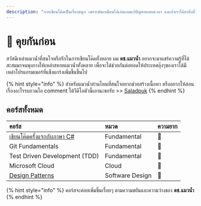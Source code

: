 ```yaml
---
description: "การเขียนโค๊ดเป็นเรื่องสนุก เพราะมันเหมือนได้เล่นเกมแก้ปัญหาตลอดเวลา และถ้าเราได้ทำสิ่งที่เรารักทุกวัน ชีวิตนี้ก็เหมือนเราได้เล่นเกมตลอดไปโดยไม่ต้องทำงานเลย \U0001F496"
---
```


# 💌 คุยกันก่อน

สวัสดีเหล่าแมวน้ำที่สนใจหรือรักในการเขียนโค๊ดทั้งหลาย ผม **ดช.แมวน้ำ** อยากจะมาแชร์ความรู้ที่ได้สะสมมาจนพุงกางให้เหล่าสหายแมวน้ำทั้งหลาย เพื่อจะได้ช่วยกันต่อยอดให้ประเทศอุ๊งๆของเราได้มีเหล่าโปรแกรมเมอร์ที่แข็งแกร่งเพิ่มขึ้นขึ้นไป

{% hint style="info" %}
สำหรับแมวน้ำท่านไหนที่สนใจอยากช่วยสร้างเนื้อหา หรืออยากให้สอนเรื่องอะไรรบกวนไอ comment ใต้วีดีโอตัวนี้เอานะขอรับ &gt;&gt; [Saladpuk](https://www.youtube.com/watch?v=h2NUp32Sgsg)
{% endhint %}

## คอร์สทั้งหมด

| คอร์ส | หมวด | ความยาก |
| :--- | :--- | :--- |
| [เขียนโค๊ดครั้งแรกกับภาษา C\#](https://saladpuk.gitbook.io/learn/beginner/csharp101) | Fundamental | 👶 |
| Git Fundamentals | Fundamental | 👶 |
| Test Driven Development \(TDD\) | Fundamental | 👦 |
| Microsoft Cloud | Cloud | 👦 |
| [Design Patterns](https://github.com/saladpuk/design-patterns) | Software Design | 🤴 |

{% hint style="info" %}
คอร์สจะค่อยเพิ่มขึ้นเรื่อยๆ ตามความขยันและความว่างของ **ดช.แมวน้ำ**
{% endhint %}

